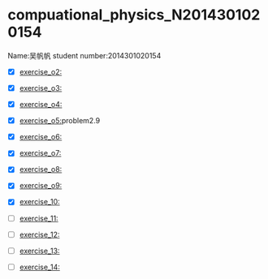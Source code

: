 # compuational_physics_N2014301020154
Name:吴帆帆   student number:2014301020154
- [x] [exercise_o2:](https://www.zybuluo.com/wudawufanfan/note/503853)
- [x] [exercise_o3:](https://www.zybuluo.com/wudawufanfan/note/512588)
- [x] [exercise_o4:](https://www.zybuluo.com/wudawufanfan/note/519290)
- [x] [exercise_o5:](https://www.zybuluo.com/wudawufanfan/note/533210)problem2.9
- [x] [exercise_o6:](https://www.zybuluo.com/wudawufanfan/note/541296)
- [x] [exercise_o7:](https://www.zybuluo.com/wudawufanfan/note/549284)
- [x] [exercise_o8:](https://www.zybuluo.com/wudawufanfan/note/564766)
- [x] [exercise_o9:](https://www.zybuluo.com/wudawufanfan/note/572760)
- [x] [exercise_10:](https://www.zybuluo.com/wudawufanfan/note/580365)
- [ ] [exercise_11:]()
- [ ] [exercise_12:]()
- [ ] [exercise_13:]()
- [ ] [exercise_14:]()

